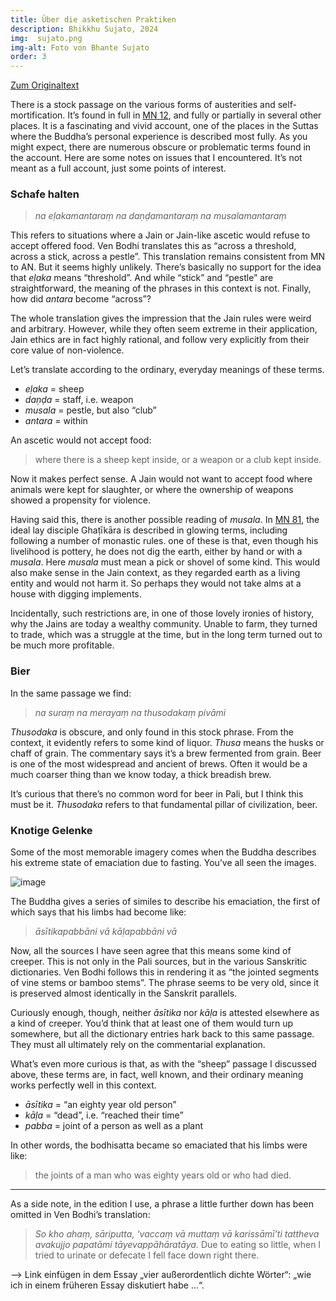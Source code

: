 ```yaml
---
title: Über die asketischen Praktiken
description: Bhikkhu Sujato, 2024
img:  sujato.png
img-alt: Foto von Bhante Sujato
order: 3
---
```


[Zum Originaltext](https://discourse.suttacentral.net/t/on-the-austerities/3837)

There is a stock passage on the various forms of austerities and self-mortification. It’s found in full in [MN 12](#/sutta/mn12/de/sabbamitta), and fully or partially in several other places. It is a fascinating and vivid account, one of the places in the Suttas where the Buddha’s personal experience is described most fully. As you might expect, there are numerous obscure or problematic terms found in the account. Here are some notes on issues that I encountered. It’s not meant as a full account, just some points of interest.

### Schafe halten

> *na eḷakamantaraṃ na daṇḍamantaraṃ na musalamantaraṃ*

This refers to situations where a Jain or Jain-like ascetic would refuse to accept offered food. Ven Bodhi translates this as “across a threshold, across a stick, across a pestle”. This translation remains consistent from MN to AN. But it seems highly unlikely. There’s basically no support for the idea that *eḷaka* means “threshold”. And while “stick” and “pestle” are straightforward, the meaning of the phrases in this context is not. Finally, how did *antara* become “across”?

The whole translation gives the impression that the Jain rules were weird and arbitrary. However, while they often seem extreme in their application, Jain ethics are in fact highly rational, and follow very explicitly from their core value of non-violence.

Let’s translate according to the ordinary, everyday meanings of these terms.

* *eḷaka* = sheep
* *daṇḍa* = staff, i.e. weapon
* *musala* = pestle, but also “club”
* *antara* = within

An ascetic would not accept food:

> where there is a sheep kept inside, or a weapon or a club kept inside.

Now it makes perfect sense. A Jain would not want to accept food where animals were kept for slaughter, or where the ownership of weapons showed a propensity for violence.

Having said this, there is another possible reading of *musala*. In [MN 81](#/sutta/mn81/de/sabbamitta), the ideal lay disciple Ghaṭīkāra is described in glowing terms, including following a number of monastic rules. one of these is that, even though his livelihood is pottery, he does not dig the earth, either by hand or with a *musala*. Here *musala* must mean a pick or shovel of some kind. This would also make sense in the Jain context, as they regarded earth as a living entity and would not harm it. So perhaps they would not take alms at a house with digging implements.

Incidentally, such restrictions are, in one of those lovely ironies of history, why the Jains are today a wealthy community. Unable to farm, they turned to trade, which was a struggle at the time, but in the long term turned out to be much more profitable.

### Bier

In the same passage we find:

> *na suraṃ na merayaṃ na thusodakaṃ pivāmi*

*Thusodaka* is obscure, and only found in this stock phrase. From the context, it evidently refers to some kind of liquor. *Thusa* means the husks or chaff of grain. The commentary says it’s a brew fermented from grain. Beer is one of the most widespread and ancient of brews. Often it would be a much coarser thing than we know today, a thick breadish brew.

It’s curious that there’s no common word for beer in Pali, but I think this must be it. *Thusodaka* refers to that fundamental pillar of civilization, beer.

### Knotige Gelenke

Some of the most memorable imagery comes when the Buddha describes his extreme state of emaciation due to fasting. You’ve all seen the images.

![image](upload://uRbmOqSQloJP7q0YSZsJTW25TrQ)

The Buddha gives a series of similes to describe his emaciation, the first of which says that his limbs had become like:

> *āsītikapabbāni vā kāḷapabbāni vā*

Now, all the sources I have seen agree that this means some kind of creeper. This is not only in the Pali sources, but in the various Sanskritic dictionaries. Ven Bodhi follows this in rendering it as “the jointed segments of vine stems or bamboo stems”. The phrase seems to be very old, since it is preserved almost identically in the Sanskrit parallels.

Curiously enough, though, neither *āsītika* nor *kāḷa* is attested elsewhere as a kind of creeper. You’d think that at least one of them would turn up somewhere, but all the dictionary entries hark back to this same passage. They must all ultimately rely on the commentarial explanation.

What’s even more curious is that, as with the “sheep” passage I discussed above, these terms are, in fact, well known, and their ordinary meaning works perfectly well in this context.

* *āsītika* = “an eighty year old person”
* *kāḷa* = “dead”, i.e. “reached their time”
* *pabba* = joint of a person as well as a plant

In other words, the bodhisatta became so emaciated that his limbs were like:

> the joints of a man who was eighty years old or who had died.

---

As a side note, in the edition I use, a phrase a little further down has been omitted in Ven Bodhi’s translation:

> *So kho ahaṃ, sāriputta, ‘vaccaṃ vā muttaṃ vā karissāmī’ti tattheva avakujjo papatāmi tāyevappāhāratāya.*
> Due to eating so little, when I tried to urinate or defecate I fell face down right there.

--> Link einfügen in dem Essay „vier außerordentlich dichte Wörter“: „wie ich in einem früheren Essay diskutiert habe …“.

